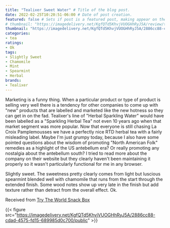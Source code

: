 ```yaml
---
title: "Tealixer Sweet Water" # Title of the blog post.
date: 2022-02-25T10:20:51-06:00 # Date of post creation.
featured: false # Sets if post is a featured post, making appear on the home page side bar.
# thumbnail: "https://imagedelivery.net/KgfQTd5KhvjVUOGHhRyJ5A/review/thumbs/tealixer-sweet-water.jpg" # Sets thumbnail image appearing inside card on homepage.
thumbnail: "https://imagedelivery.net/KgfQTd5KhvjVUOGHhRyJ5A/2886cc88-cdad-4575-fd15-689985d0c700/thumb"
categories:
- tea
ratings:
- Ok
tags:
- Slightly Sweet
- Chamomile
- Mint
- Spearmint
- Herbal
brands:
- Tealixer
---
```


Marketing is a funny thing. When a particular product or type of product is selling very well there is a tendency for other companies to come up with "new" products that are labelled and marketed like the new hotness so they can get in on the fad. Tealixer's line of "Herbal Sparkling Water" would have been labelled as a "Sparkling Herbal Tea" not even 10 years ago when that market segment was more popular. Now that everyone is still chasing La Croix Pamplemousses we have a perfectly nice RTD herbal tea with a fairly misleading label. Maybe I'm just grumpy today, because I also have some pointed questions about the wisdom of promoting "North American Folk" remedies as a highlight of the US antebellum era? Or really promoting any nostalgia about the antebellum south? I tried to read more about the company on their website but they clearly haven't been maintaining it properly so it wasn't particularly functional for me in any browser.

Slightly sweet. The sweetness pretty clearly comes from light but luscious spearmint blended well with chamomile that runs from the start through the extended finish. Some wood notes show up very late in the finish but add texture rather than detract from the overall effect. Ok.

Received from [Try The World Snack Box](https://trytheworld.com)

{{< figure src="https://imagedelivery.net/KgfQTd5KhvjVUOGHhRyJ5A/2886cc88-cdad-4575-fd15-689985d0c700/public" >}}
